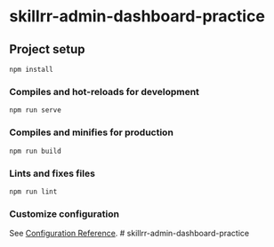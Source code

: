# skillrr-admin-dashboard-practice

## Project setup
```
npm install
```

### Compiles and hot-reloads for development
```
npm run serve
```

### Compiles and minifies for production
```
npm run build
```

### Lints and fixes files
```
npm run lint
```

### Customize configuration
See [Configuration Reference](https://cli.vuejs.org/config/).
#   s k i l l r r - a d m i n - d a s h b o a r d - p r a c t i c e  
 